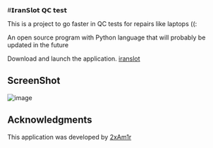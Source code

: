 #𝗜𝗿𝗮𝗻𝗦𝗹𝗼𝘁 𝗤𝗖 𝘁𝗲𝘀𝘁

This is a project to go faster in QC tests for repairs like laptops ((:

An open source program with Python language that will probably be updated in the future

Download and launch the application. [iranslot](https://github.com/2xAm1r/IT-repair-program/releases/download/1.1.0/QC.Test.rar)





## ScreenShot

 ![image](https://github.com/2xAm1r/IT-repair-program/assets/111268911/0cb6345e-84d4-42f0-9b69-6a40c66addec)




## Acknowledgments
This application was developed by [2xAm1r](https://github.com/2xAm1r/)
